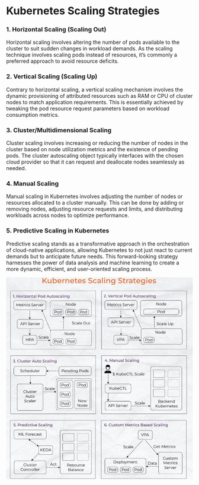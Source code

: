 # Kubernetes Scaling Strategies

### 1. Horizontal Scaling (Scaling Out)
Horizontal scaling involves altering the number of pods available to the cluster to suit sudden changes in workload demands. As the scaling technique involves scaling pods instead of resources, it’s commonly a preferred approach to avoid resource deficits.

### 2. Vertical Scaling (Scaling Up)
Contrary to horizontal scaling, a vertical scaling mechanism involves the dynamic provisioning of attributed resources such as RAM or CPU of cluster nodes to match application requirements. This is essentially achieved by tweaking the pod resource request parameters based on workload consumption metrics.

### 3. Cluster/Multidimensional Scaling
Cluster scaling involves increasing or reducing the number of nodes in the cluster based on node utilization metrics and the existence of pending pods. The cluster autoscaling object typically interfaces with the chosen cloud provider so that it can request and deallocate nodes seamlessly as needed.

### 4. Manual Scaling
Manual scaling in Kubernetes involves adjusting the number of nodes or resources allocated to a cluster manually. This can be done by adding or removing nodes, adjusting resource requests and limits, and distributing workloads across nodes to optimize performance.

### 5. Predictive Scaling in Kubernetes
Predictive scaling stands as a transformative approach in the orchestration of cloud-native applications, allowing Kubernetes to not just react to current demands but to anticipate future needs. This forward-looking strategy harnesses the power of data analysis and machine learning to create a more dynamic, efficient, and user-oriented scaling process.

![Kubernetes Deployment Strategies](https://github.com/kishalayb18/DevOps/blob/kishalayb18-patch-1/Core%20Concepts/png/Kubernetes%20Scaling%20Strategies.png)
